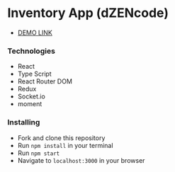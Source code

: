# Inventory App (dZENcode)

- [DEMO LINK](https://inventory-dzencode.netlify.app)

### Technologies
* React
* Type Script
* React Router DOM
* Redux
* Socket.io
* moment

### Installing
* Fork and clone this repository
* Run `npm install` in your terminal
* Run `npm start`
* Navigate to `localhost:3000` in your browser
